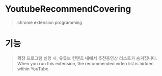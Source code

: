 # YoutubeRecommendCovering
> chrome extension programming

# 기능
> 확장 프로그램 실행 시, 유튜브 컨텐츠 내에서 추천동영상 리스트가 숨겨집니다.
> When you run this extension, the recommended video list is hidden within YouTube.
